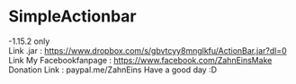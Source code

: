 # SimpleActionbar
-1.15.2 only                                                                                                                              
Link .jar : https://www.dropbox.com/s/gbvtcyy8mnglkfu/ActionBar.jar?dl=0                                                                  
Link My Facebookfanpage : https://www.facebook.com/ZahnEinsMake                                                                           
Donation Link : paypal.me/ZahnEins
Have a good day :D
